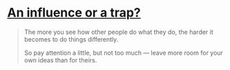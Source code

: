 # [An influence or a trap?](https://world.hey.com/jason/an-influence-or-a-trap-3e09b8c3)

> The more you see how other people do what they do, the harder it becomes to do things differently.
> 
> So pay attention a little, but not too much — leave more room for your own ideas than for theirs.

